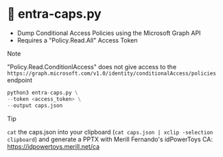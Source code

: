 # 🐍 entra-caps.py

- Dump Conditional Access Policies using the Microsoft Graph API
- Requires a "Policy.Read.All" Access Token

> [!note]
> "Policy.Read.ConditionlAccess" does not give access to the `https://graph.microsoft.com/v1.0/identity/conditionalAccess/policies` endpoint

```python
python3 entra-caps.py \
--token <access_token> \
--output caps.json
```

> [!tip]
> `cat` the caps.json into your clipboard (`cat caps.json | xclip -selection clipboard`) and generate a PPTX with Merill Fernando's idPowerToys CA: https://idpowertoys.merill.net/ca



